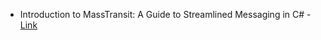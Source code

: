 
- Introduction to MassTransit: A Guide to Streamlined Messaging in C# - [Link](https://ardalis.com/introduction-to-masstransit-csharp-guide/) 
